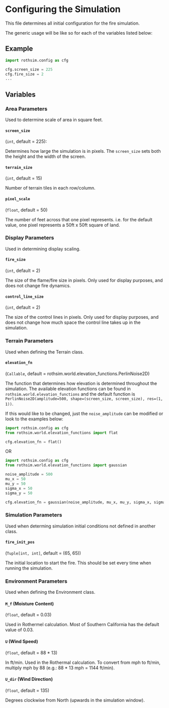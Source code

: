 # Configuring the Simulation

This file determines all initial configuration for the fire simulation.

The generic usage will be like so for each of the variables listed below:

## Example
```python
import rothsim.config as cfg

cfg.screen_size = 225
cfg.fire_size = 2
...
```

## Variables

### Area Parameters
Used to determine scale of area in square feet.

#### `screen_size`
(`int`, default = 225):

Determines how large the simulation is in pixels. The `screen_size` sets both the
height and the width of the screen.


#### `terrain_size`
(`int`, default = 15)

Number of terrain tiles in each row/column.


#### `pixel_scale`
(`float`, default = 50)

The number of feet across that one pixel represents. i.e. for the default value, one
pixel represents a 50ft x 50ft square of land.


### Display Parameters
Used in determining display scaling.

#### `fire_size`
(`int`, default = 2)

The size of the flame/fire size in pixels. Only used for display purposes, and does
not change fire dynamics.


#### `control_line_size`
(`int`, default = 2)

The size of the control lines in pixels. Only used for display purposes, and does not
change how much space the control line takes up in the simulation.


### Terrain Parameters
Used when defining the Terrain class.

#### `elevation_fn`
(`Callable`, default = rothsim.world.elevation_functions.PerlinNoise2D)

The function that determines how elevation is determined throughout the simulation.
The available elevation functions can be found in `rothsim.world.elevation_functions`
and the default function is
`PerlinNoise2D(amplitude=500, shape=(screen_size, screen_size), res=(1, 1))`.

If this would like to be changed, just the `noise_amplitude` can be modified or look to
the examples below:

```python
import rothsim.config as cfg
from rothsim.world.elevation_functions import flat

cfg.elevation_fn = flat()
```

OR

```python
import rothsim.config as cfg
from rothsim.world.elevation_functions import gaussian

noise_amplitude = 500
mu_x = 50
mu_y = 50
sigma_x = 50
sigma_y = 50

cfg.elevation_fn = gaussian(noise_amplitude, mu_x, mu_y, sigma_x, sigma_y)
```

### Simulation Parameters
Used when determing simulation initial conditions not defined in another class.

#### `fire_init_pos`
(`Tuple[int, int]`, default = (65, 65))

The initial location to start the fire. This should be set every time when running the
simulation.


### Environment Parameters
Used when defining the Environment class.

#### `M_f` (Moisture Content)
(`float`, default = 0.03)

Used in Rothermel calculation. Most of Southern California has the default value of 0.03.


#### `U` (Wind Speed)
(`float`, default = 88 * 13)

In ft/min. Used in the Rothermal calculation. To convert from mph to ft/min, multiply
mph by 88 (e.g.: 88 * 13 mph = 1144 ft/min).


#### `U_dir` (Wind Direction)
(`float`, default = 135)

Degrees clockwise from North (upwards in the simulation window).
